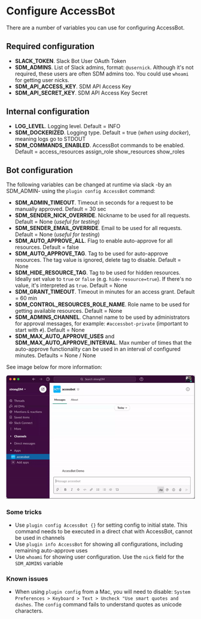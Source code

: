 # Configure AccessBot

There are a number of variables you can use for configuring AccessBot.

## Required configuration
* **SLACK_TOKEN**. Slack Bot User OAuth Token
* **SDM_ADMINS**. List of Slack admins, format: `@usernick`. Although it's not required, these users are often SDM admins too. You could use `whoami` for getting user nicks. 
* **SDM_API_ACCESS_KEY**. SDM API Access Key
* **SDM_API_SECRET_KEY**. SDM API Access Key Secret

## Internal configuration
* **LOG_LEVEL**. Logging level. Default = INFO
* **SDM_DOCKERIZED**. Logging type. Default = true (_when using docker_), meaning logs go to STDOUT
* **SDM_COMMANDS_ENABLED**. AccessBot commands to be enabled. Default = access_resources assign_role show_resources show_roles

## Bot configuration
The following variables can be changed at runtime via slack -by an SDM_ADMIN- using the `plugin config AccessBot` command:
* **SDM_ADMIN_TIMEOUT**. Timeout in seconds for a request to be manually approved. Default = 30 sec
* **SDM_SENDER_NICK_OVERRIDE**. Nickname to be used for all requests. Default = None (_useful for testing_)
* **SDM_SENDER_EMAIL_OVERRIDE**. Email to be used for all requests. Default = None (_useful for testing_)
* **SDM_AUTO_APPROVE_ALL**. Flag to enable auto-approve for all resources. Default = false
* **SDM_AUTO_APPROVE_TAG**. Tag to be used for auto-approve resources. The tag value is ignored, delete tag to disable. Default = None
* **SDM_HIDE_RESOURCE_TAG**. Tag to be used for hidden resources. Ideally set value to `true` or `false` (e.g. `hide-resource=true`). If there's no value, it's interpreted as `true`. Default = None
* **SDM_GRANT_TIMEOUT**. Timeout in minutes for an access grant. Default = 60 min
* **SDM_CONTROL_RESOURCES_ROLE_NAME**. Role name to be used for getting available resources. Default = None
* **SDM_ADMINS_CHANNEL**. Channel name to be used by administrators for approval messages, for example: `#accessbot-private` (important to start with `#`). Default = None
* **SDM_MAX_AUTO_APPROVE_USES** and **SDM_MAX_AUTO_APPROVE_INTERVAL**. Max number of times that the auto-approve functionality can be used in an interval of configured minutes. Defaults = None / None

See image below for more information:

![image](img/bot-config.gif)

### Some tricks
* Use `plugin config AccessBot {}` for setting config to initial state. This command needs to be executed in a direct chat with AccessBot, cannot be used in channels
* Use `plugin info AccessBot` for showing all configurations, including remaining auto-approve uses
* Use `whoami` for showing user configuration. Use the `nick` field for the `SDM_ADMINS` variable

### Known issues
* When using `plugin config` from a Mac, you will need to disable: 
`System Preferences > Keyboard > Text > Uncheck "Use smart quotes and dashes`. The `config` command fails to understand quotes as unicode characters.

